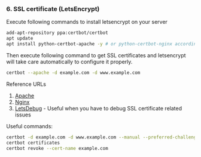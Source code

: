 ### 6. SSL certificate (LetsEncrypt)

Execute following commands to install letsencrypt on your server

```bash
add-apt-repository ppa:certbot/certbot
apt update
apt install python-certbot-apache -y # or python-certbot-nginx according to your web server
```

Then execute following command to get SSL certificates and letsencrypt will take care automatically to configure it properly.
```bash
certbot --apache -d example.com -d www.example.com
```

Reference URLs
1. [Apache](https://www.digitalocean.com/community/tutorials/how-to-secure-apache-with-let-s-encrypt-on-ubuntu-16-04)
2. [Nginx](https://www.digitalocean.com/community/tutorials/how-to-secure-nginx-with-let-s-encrypt-on-ubuntu-16-04)
3. [LetsDebug](https://letsdebug.net/) - Useful when you have to debug SSL certificate related issues

Useful commands:
```bash
certbot -d example.com -d www.example.com --manual --preferred-challenges dns certonly # manual DNS challenge process
certbot certificates
certbot revoke --cert-name example.com
```